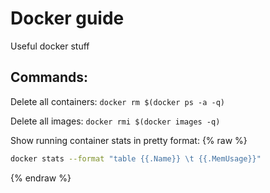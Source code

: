 Docker guide
============

Useful docker stuff

 
Commands:
---------

   Delete all containers: `docker rm $(docker ps -a -q)`
   
   Delete all images: `docker rmi $(docker images -q)`
   
   Show running container stats in pretty format:
   {% raw  %} 
   ```bash
   docker stats --format "table {{.Name}} \t {{.MemUsage}}"
   ```
   {% endraw  %}


